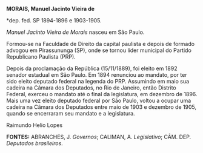 **MORAIS, Manuel Jacinto Vieira de**

\*dep. fed. SP 1894-1896 e 1903-1905.

*Manuel Jacinto Vieira de Morais* nasceu em São Paulo.

Formou-se na Faculdade de Direito da capital paulista e depois de
formado advogou em Pirassununga (SP), onde se tornou líder municipal do
Partido Republicano Paulista (PRP).

Depois da proclamação da República (15/11/1889), foi eleito em 1892
senador estadual em São Paulo. Em 1894 renunciou ao mandato, por ter
sido eleito deputado federal na legenda do PRP. Assumindo em maio sua
cadeira na Câmara dos Deputados, no Rio de Janeiro, então Distrito
Federal, exerceu o mandato até o final da legislatura, em dezembro de
1896. Mais uma vez eleito deputado federal por São Paulo, voltou a
ocupar uma cadeira na Câmara dos Deputados entre maio de 1903 e dezembro
de 1905, quando se encerraram seu mandato e a legislatura.

Raimundo Helio Lopes

**FONTES:** ABRANCHES, J. *Governos*; CALIMAN, A. *Legislativo*; CÂM.
DEP. *Deputados brasileiros*.
